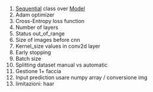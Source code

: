 1. [Sequential](https://keras.io/api/models/sequential/) class over [Model](https://keras.io/api/models/model/)
2. Adam optimizer
3. Cross-Entropy loss function
4. Number of layers
5. Status out_of_range
6. Size of images before cnn
7. Kernel_size values in conv2d layer
8. Early stopping
9. Batch size
10. Splitting dataset manual vs automatic
11. Gestione 1+ faccia
12. Input prediction usare numpy array / conversione img
13. limitazioni: haar
